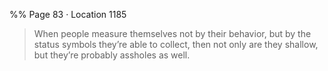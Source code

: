 %% Page 83 · Location 1185 
> When people measure themselves not by their behavior, but by the status symbols they’re able to collect, then not only are they shallow, but they’re probably assholes as well. 